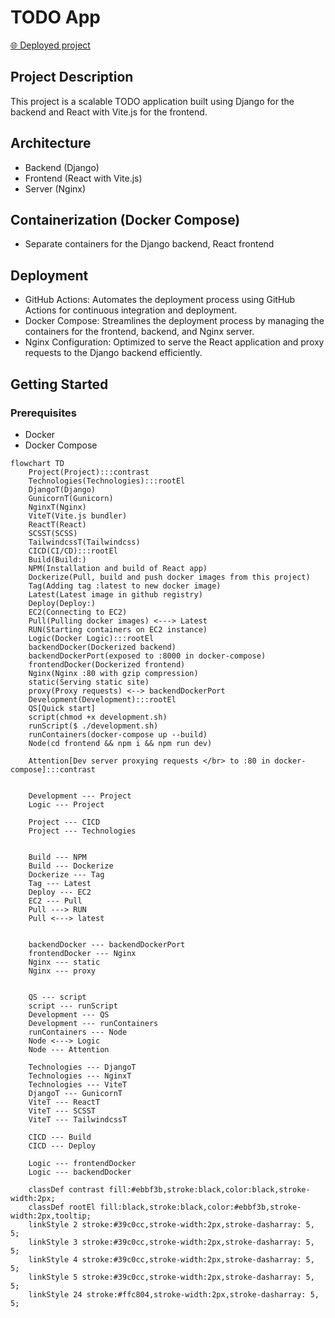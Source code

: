 # TODO App
<a href="https://ec2-18-219-48-254.us-east-2.compute.amazonaws.com/">🌐 Deployed project</a>
## Project Description
This project is a scalable TODO application built using Django for the backend and React with Vite.js for the frontend.

## Architecture
- Backend (Django)
- Frontend (React with Vite.js)
- Server (Nginx)

## Containerization (Docker Compose)
- Separate containers for the Django backend, React frontend

## Deployment
- GitHub Actions: Automates the deployment process using GitHub Actions for continuous integration and deployment.
- Docker Compose: Streamlines the deployment process by managing the containers for the frontend, backend, and Nginx server.
- Nginx Configuration: Optimized to serve the React application and proxy requests to the Django backend efficiently.

## Getting Started
### Prerequisites
- Docker
- Docker Compose
```mermaid
flowchart TD
    Project(Project):::contrast
    Technologies(Technologies):::rootEl
    DjangoT(Django)
    GunicornT(Gunicorn)
    NginxT(Nginx)
    ViteT(Vite.js bundler)
    ReactT(React)
    SCSST(SCSS)
    TailwindcssT(Tailwindcss)
    CICD(CI/CD):::rootEl
    Build(Build:)
    NPM(Installation and build of React app)
    Dockerize(Pull, build and push docker images from this project)
    Tag(Adding tag :latest to new docker image)
    Latest(Latest image in github registry)
    Deploy(Deploy:)
    EC2(Connecting to EC2)
    Pull(Pulling docker images) <---> Latest
    RUN(Starting containers on EC2 instance)
    Logic(Docker Logic):::rootEl
    backendDocker(Dockerized backend)
    backendDockerPort(exposed to :8000 in docker-compose)
    frontendDocker(Dockerized frontend)
    Nginx(Nginx :80 with gzip compression)
    static(Serving static site)
    proxy(Proxy requests) <--> backendDockerPort
    Development(Development):::rootEl
    QS[Quick start]
    script(chmod +x development.sh)
    runScript($ ./development.sh)
    runContainers(docker-compose up --build)
    Node(cd frontend && npm i && npm run dev)

    Attention[Dev server proxying requests </br> to :80 in docker-compose]:::contrast


    Development --- Project
    Logic --- Project

    Project --- CICD
    Project --- Technologies


    Build --- NPM
    Build --- Dockerize
    Dockerize --- Tag
    Tag --- Latest
    Deploy --- EC2
    EC2 --- Pull
    Pull ---> RUN
    Pull <---> latest


    backendDocker --- backendDockerPort
    frontendDocker --- Nginx
    Nginx --- static
    Nginx --- proxy


    QS --- script
    script --- runScript
    Development --- QS
    Development --- runContainers
    runContainers --- Node
    Node <---> Logic
    Node --- Attention

    Technologies --- DjangoT
    Technologies --- NginxT
    Technologies --- ViteT
    DjangoT --- GunicornT
    ViteT --- ReactT
    ViteT --- SCSST
    ViteT --- TailwindcssT

    CICD --- Build
    CICD --- Deploy

    Logic --- frontendDocker
    Logic --- backendDocker

    classDef contrast fill:#ebbf3b,stroke:black,color:black,stroke-width:2px;
    classDef rootEl fill:black,stroke:black,color:#ebbf3b,stroke-width:2px,tooltip;
    linkStyle 2 stroke:#39c0cc,stroke-width:2px,stroke-dasharray: 5, 5;
    linkStyle 3 stroke:#39c0cc,stroke-width:2px,stroke-dasharray: 5, 5;
    linkStyle 4 stroke:#39c0cc,stroke-width:2px,stroke-dasharray: 5, 5;
    linkStyle 5 stroke:#39c0cc,stroke-width:2px,stroke-dasharray: 5, 5;
    linkStyle 24 stroke:#ffc804,stroke-width:2px,stroke-dasharray: 5, 5;
```